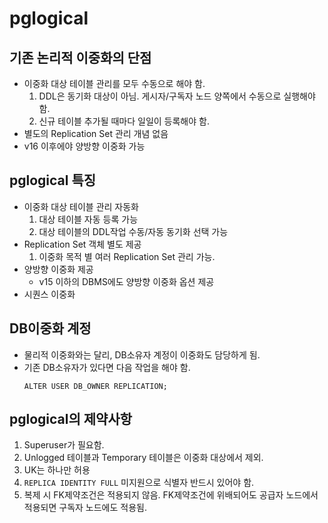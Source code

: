 # pglogical

## 기존 논리적 이중화의 단점
- 이중화 대상 테이블 관리를 모두 수동으로 해야 함.
  1. DDL은 동기화 대상이 아님. 게시자/구독자 노드 양쪽에서 수동으로 실행해야 함.
  2. 신규 테이블 추가될 때마다 일일이 등록해야 함.
- 별도의 Replication Set 관리 개념 없음
- v16 이후에야 양방향 이중화 가능

## pglogical 특징
- 이중화 대상 테이블 관리 자동화
  1. 대상 테이블 자동 등록 가능
  2. 대상 테이블의 DDL작업 수동/자동 동기화 선택 가능
- Replication Set 객체 별도 제공
  1. 이중화 목적 별 여러 Replication Set 관리 가능.
- 양방향 이중화 제공
  - v15 이하의 DBMS에도 양방향 이중화 옵션 제공
- 시퀀스 이중화

## DB이중화 계정
- 물리적 이중화와는 달리, DB소유자 계정이 이중화도 담당하게 됨.
- 기존 DB소유자가 있다면 다음 작업을 해야 함.
   ```
   ALTER USER DB_OWNER REPLICATION;
   ```

## pglogical의 제약사항
1. Superuser가 필요함.
2. Unlogged 테이블과 Temporary 테이블은 이중화 대상에서 제외.
3. UK는 하나만 허용
4. `REPLICA IDENTITY FULL` 미지원으로 식별자 반드시 있어야 함.
5. 복제 시 FK제약조건은 적용되지 않음. FK제약조건에 위배되어도 공급자 노드에서 적용되면 구독자 노드에도 적용됨.
